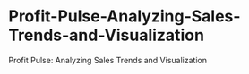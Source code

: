 # Profit-Pulse-Analyzing-Sales-Trends-and-Visualization
Profit Pulse: Analyzing Sales Trends and Visualization 
